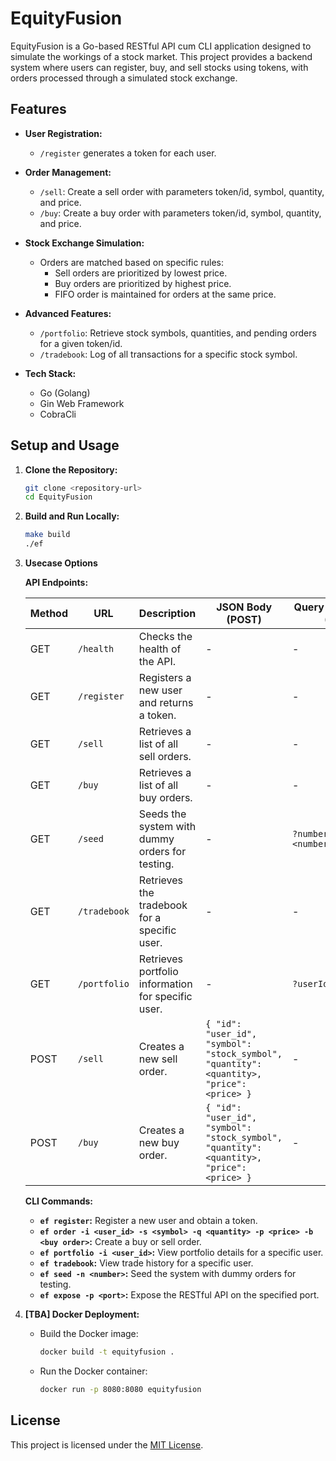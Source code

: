 # EquityFusion

EquityFusion is a Go-based RESTful API cum CLI application designed to simulate the workings of a stock market. This project provides a backend system where users can register, buy, and sell stocks using tokens, with orders processed through a simulated stock exchange.

## Features

- **User Registration:** 
  - `/register` generates a token for each user.
  
- **Order Management:**
  - `/sell`: Create a sell order with parameters token/id, symbol, quantity, and price.
  - `/buy`: Create a buy order with parameters token/id, symbol, quantity, and price.
  
- **Stock Exchange Simulation:**
  - Orders are matched based on specific rules:
    - Sell orders are prioritized by lowest price.
    - Buy orders are prioritized by highest price.
    - FIFO order is maintained for orders at the same price.
  
- **Advanced Features:**
  - `/portfolio`: Retrieve stock symbols, quantities, and pending orders for a given token/id.
  - `/tradebook`: Log of all transactions for a specific stock symbol.
  
- **Tech Stack:**
  - Go (Golang)
  - Gin Web Framework
  - CobraCli
  
## Setup and Usage

1. **Clone the Repository:**
   ```bash
   git clone <repository-url>
   cd EquityFusion
   ```

2. **Build and Run Locally:**
   ```bash
   make build
   ./ef
   ```
   
3. **Usecase Options**

   **API Endpoints:**

    | Method | URL | Description | JSON Body (POST) | Query Parameters (GET) |
    |---|---|---|---|---|
    | GET | `/health` | Checks the health of the API. | - | - |
    | GET | `/register` | Registers a new user and returns a token. | - | - |
    | GET | `/sell` | Retrieves a list of all sell orders. | - | - | (Deprecated, use POST for creating orders)
    | GET | `/buy` | Retrieves a list of all buy orders. | - | - | (Deprecated, use POST for creating orders)
    | GET | `/seed` | Seeds the system with dummy orders for testing. | - | `?number=<number_of_orders>` |
    | GET | `/tradebook` | Retrieves the tradebook for a specific user. | - | - |
    | GET | `/portfolio` | Retrieves portfolio information for specific user. | - | `?userId=<user_id>` |
    | POST | `/sell` | Creates a new sell order. | `{ "id": "user_id", "symbol": "stock_symbol", "quantity": <quantity>, "price": <price> }` | - |
    | POST | `/buy` | Creates a new buy order. | `{ "id": "user_id", "symbol": "stock_symbol", "quantity": <quantity>, "price": <price> }` | - |


    **CLI Commands:**

    * **`ef register`:** Register a new user and obtain a token.
    * **`ef order -i <user_id> -s <symbol> -q <quantity> -p <price> -b <buy order>`:** Create a buy or sell order.
    * **`ef portfolio -i <user_id>`:** View portfolio details for a specific user.
    * **`ef tradebook`:** View trade history for a specific user.
    * **`ef seed -n <number>`:** Seed the system with dummy orders for testing.
    * **`ef expose -p <port>`:** Expose the RESTful API on the specified port.

4. **[TBA] Docker Deployment:**
   - Build the Docker image:
     ```bash
     docker build -t equityfusion .
     ```
   - Run the Docker container:
     ```bash
     docker run -p 8080:8080 equityfusion
     ```

## License

This project is licensed under the [MIT License](LICENSE).
